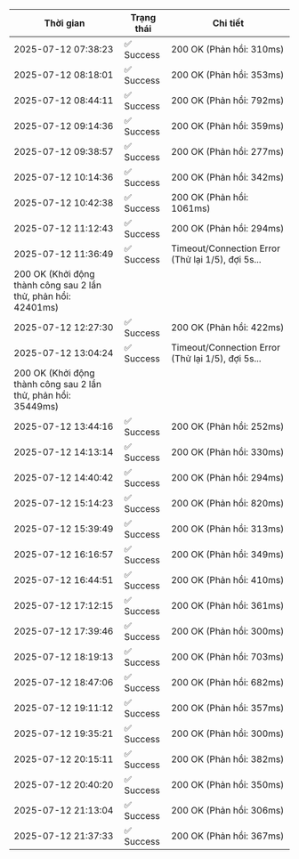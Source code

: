 | Thời gian | Trạng thái | Chi tiết |
|---|---|---|
| 2025-07-12 07:38:23 | ✅ Success | 200 OK (Phản hồi: 310ms) |
| 2025-07-12 08:18:01 | ✅ Success | 200 OK (Phản hồi: 353ms) |
| 2025-07-12 08:44:11 | ✅ Success | 200 OK (Phản hồi: 792ms) |
| 2025-07-12 09:14:36 | ✅ Success | 200 OK (Phản hồi: 359ms) |
| 2025-07-12 09:38:57 | ✅ Success | 200 OK (Phản hồi: 277ms) |
| 2025-07-12 10:14:36 | ✅ Success | 200 OK (Phản hồi: 342ms) |
| 2025-07-12 10:42:38 | ✅ Success | 200 OK (Phản hồi: 1061ms) |
| 2025-07-12 11:12:43 | ✅ Success | 200 OK (Phản hồi: 294ms) |
| 2025-07-12 11:36:49 | ✅ Success | Timeout/Connection Error (Thử lại 1/5), đợi 5s...
200 OK (Khởi động thành công sau 2 lần thử, phản hồi: 42401ms) |
| 2025-07-12 12:27:30 | ✅ Success | 200 OK (Phản hồi: 422ms) |
| 2025-07-12 13:04:24 | ✅ Success | Timeout/Connection Error (Thử lại 1/5), đợi 5s...
200 OK (Khởi động thành công sau 2 lần thử, phản hồi: 35449ms) |
| 2025-07-12 13:44:16 | ✅ Success | 200 OK (Phản hồi: 252ms) |
| 2025-07-12 14:13:14 | ✅ Success | 200 OK (Phản hồi: 330ms) |
| 2025-07-12 14:40:42 | ✅ Success | 200 OK (Phản hồi: 294ms) |
| 2025-07-12 15:14:23 | ✅ Success | 200 OK (Phản hồi: 820ms) |
| 2025-07-12 15:39:49 | ✅ Success | 200 OK (Phản hồi: 313ms) |
| 2025-07-12 16:16:57 | ✅ Success | 200 OK (Phản hồi: 349ms) |
| 2025-07-12 16:44:51 | ✅ Success | 200 OK (Phản hồi: 410ms) |
| 2025-07-12 17:12:15 | ✅ Success | 200 OK (Phản hồi: 361ms) |
| 2025-07-12 17:39:46 | ✅ Success | 200 OK (Phản hồi: 300ms) |
| 2025-07-12 18:19:13 | ✅ Success | 200 OK (Phản hồi: 703ms) |
| 2025-07-12 18:47:06 | ✅ Success | 200 OK (Phản hồi: 682ms) |
| 2025-07-12 19:11:12 | ✅ Success | 200 OK (Phản hồi: 357ms) |
| 2025-07-12 19:35:21 | ✅ Success | 200 OK (Phản hồi: 300ms) |
| 2025-07-12 20:15:11 | ✅ Success | 200 OK (Phản hồi: 382ms) |
| 2025-07-12 20:40:20 | ✅ Success | 200 OK (Phản hồi: 350ms) |
| 2025-07-12 21:13:04 | ✅ Success | 200 OK (Phản hồi: 306ms) |
| 2025-07-12 21:37:33 | ✅ Success | 200 OK (Phản hồi: 367ms) |
